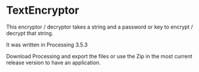 # TextEncryptor
This encryptor / decryptor takes a string and a password or key to encrypt / decrypt that string.

It was written in Processing 3.5.3

Download Processing and export the files or use the Zip in the most current release version to have an application.
